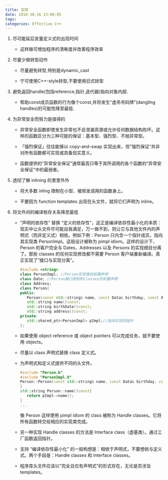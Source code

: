 ```yaml
---
title: 实现
date: 2018-10-16 23:08:05
tags:
categories: Effective C++
---
```


1. 尽可能延后变量定义式的出现时间

   - 这样做可增加程序的清晰度并改善程序效率

2. 尽量少做转型动作

   - 尽量避免转型,特别是dynamic_cast

   - 宁可使用C++-style转型,不要使用旧式转型

3. 避免返回handle(包括reference,指针,迭代器)指向对象内部.

   - 帮助const成员函数的行为像个const,并将发生"虚吊号码牌"(dangling handles)的可能性降至最低.

4. 为异常安全而努力是值得的

   - 异常安全函数即使发生异常也不会泄漏资源或允许任何数据结构败坏。这样的函数区分为三种可能的保证：基本型、强烈型、不抛异常型。

   - 「强烈保证」往往能够以 copy-and-swap 实现出来，但”强烈保证“并非对所有函数都可实现或具备现实意义。
   - 函数提供的“异常安全保证”通常最高只等于其所调用的各个函数的“异常安全保证”中的最弱者。

5. 透彻了解 inlining 的里里外外

   - 将大多数 inling 限制在小型、被频发调用的函数身上。

   - 不要因为 function templates 出现在头文件，就将它们声明为 inline。

6. 将文件间的编译依存关系降至最低

   - “声明的依存性” 替换 “定义的依存性”，这正是编译依存性最小化的本质：现实中让头文件尽可能自我满足，万一做不到，则让它与其他文件内的声明式（而非定义式）相依。例如下例：Person 只内含一个指针成员，指向其实现类 PersonImpl。这般设计被称为 pimpl idiom。这样的设计下，Person 的客户完全与 Dates，Addresses 以及 Persons 的实现细目分离了。那些 classes 的任何实现修改都不需要 Person 客户端重新编译。真正实现了“接口与实现分离”。

     ```c++
     #include <string>
     class PersonImpl; //Person实现类的前置声明
     class Date; //Person接口用到的classes的前置声明
     class Address;
     class Person{
     public:
     	Person(const std::string& name, const Data& birthday, const Address& addr);
     	std::string name()const;
     	std::string birthDate()const;
     	std::string address()const;
     private:
     	std::shared_ptr<PersonImpl> pImpl;//指向实现的指针
     };
     ```

   - 如果使用 object reference 或 object pointers 可以完成任务，就不要使用 objects。

   - 尽量以 class 声明式替换 class 定义式。

   - 为声明式和定义式提供不同的头文件。

     ```c++
     #include "Person.h"
     #include "PersonImpl.h"
     Person::Person(const std::string& name, const Data& birthday, const Address& addr): pImpl(new PersonImpl(name, birthday, addr)){
     }
     std::string Person::name()const{
     	return pImpl->name();
     }
     ...
     ```

     像 Person 这样使用 pimpl idiom 的 class 被称为 Handle classes。它将所有函数转交给相应的实现类完成。

   - 另一种实现 Handle classes 的方法是 Interface class（虚基类）。通过工厂函数返回指针。

   - 支持 “编译依存性最小化” 的一般构想是：相依于声明式，不要想依与定义式。两个手段是：Handle classes 和 Interface classes。

   - 程序库头文件应该以“完全且仅有声明式”的形式存在，无论是否涉及templates。

